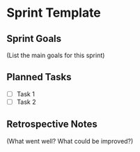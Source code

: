 # Sprint Template

## Sprint Goals

(List the main goals for this sprint)

## Planned Tasks
- [ ] Task 1
- [ ] Task 2

## Retrospective Notes

(What went well? What could be improved?) 